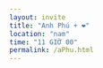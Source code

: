 ```yaml
---
layout: invite
title: "Anh Phú + ❤️"
location: "nam"
time: "11 GIỜ 00"
permalink: /aPhu.html
---
```


